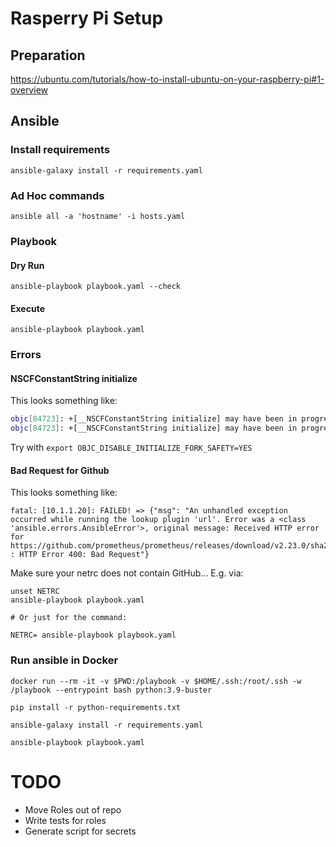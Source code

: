 # Rasperry Pi Setup

## Preparation

https://ubuntu.com/tutorials/how-to-install-ubuntu-on-your-raspberry-pi#1-overview

## Ansible

### Install requirements

```shell
ansible-galaxy install -r requirements.yaml
```

### Ad Hoc commands

```shell
ansible all -a 'hostname' -i hosts.yaml
```

### Playbook

#### Dry Run

```shell
ansible-playbook playbook.yaml --check 
```

#### Execute

```shell
ansible-playbook playbook.yaml
```


### Errors

#### NSCFConstantString initialize

This looks something like:

```bash
objc[84723]: +[__NSCFConstantString initialize] may have been in progress in another thread when fork() was called.
objc[84723]: +[__NSCFConstantString initialize] may have been in progress in another thread when fork() was called. We cannot safely call it or ignore it in the fork() child process. Crashing instead. Set a breakpoint on objc_initializeAfterForkError to debug.
```

Try with `export OBJC_DISABLE_INITIALIZE_FORK_SAFETY=YES`

#### Bad Request for Github

This looks something like:

```shell
fatal: [10.1.1.20]: FAILED! => {"msg": "An unhandled exception occurred while running the lookup plugin 'url'. Error was a <class 'ansible.errors.AnsibleError'>, original message: Received HTTP error for https://github.com/prometheus/prometheus/releases/download/v2.23.0/sha256sums.txt : HTTP Error 400: Bad Request"}
```

Make sure your netrc does not contain GitHub... E.g. via:

```shell
unset NETRC
ansible-playbook playbook.yaml

# Or just for the command:

NETRC= ansible-playbook playbook.yaml
```

### Run ansible in Docker

```shell
docker run --rm -it -v $PWD:/playbook -v $HOME/.ssh:/root/.ssh -w /playbook --entrypoint bash python:3.9-buster

pip install -r python-requirements.txt

ansible-galaxy install -r requirements.yaml

ansible-playbook playbook.yaml
```

# TODO

- Move Roles out of repo
- Write tests for roles
- Generate script for secrets
